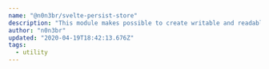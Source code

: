 ```yaml
---
name: "@n0n3br/svelte-persist-store"
description: "This module makes possible to create writable and readable svelte stores that can be persisted in localStorage or sessionStorage, with or without compression."
author: "n0n3br"
updated: "2020-04-19T18:42:13.676Z"
tags: 
  - utility
---
```

